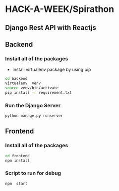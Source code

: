 # HACK-A-WEEK/Spirathon

## Django Rest API with Reactjs

## Backend

### Install all of the packages

- Install virtualenv package by using pip

```sh
cd backend
virtualenv  venv
source venv/bin/activate
pip install -r requirement.txt
```

### Run the Django Server
```sh
python manage.py runserver
```

## Frontend

### Install all of the packages
```sh
cd frontend
npm install
```

### Script to run for debug
```sh  
npm  start
```

